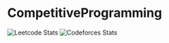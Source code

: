 # CompetitiveProgramming
![Leetcode Stats](https://leetcard.jacoblin.cool/dekoding?ext=contest)
![Codeforces Stats](https://codeforces-readme-stats.vercel.app/api/card?username=unclemax)
